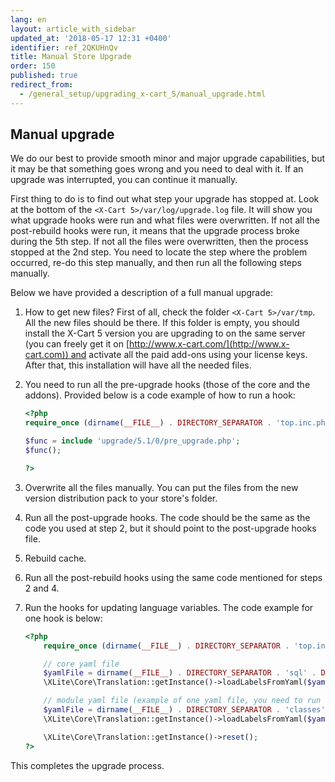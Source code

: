 ```yaml
---
lang: en
layout: article_with_sidebar
updated_at: '2018-05-17 12:31 +0400'
identifier: ref_2QKUHnQv
title: Manual Store Upgrade
order: 150
published: true
redirect_from:
  - /general_setup/upgrading_x-cart_5/manual_upgrade.html
---
```

## Manual upgrade

We do our best to provide smooth minor and major upgrade capabilities, but it may be that something goes wrong and you need to deal with it. If an upgrade was interrupted, you can continue it manually.

First thing to do is to find out what step your upgrade has stopped at. Look at the bottom of the `<X-Cart 5>/var/log/upgrade.log` file. It will show you what upgrade hooks were run and what files were overwritten. If not all the post-rebuild hooks were run, it means that the upgrade process broke during the 5th step. If not all the files were overwritten, then the process stopped at the 2nd step. You need to locate the step where the problem occurred, re-do this step manually, and then run all the following steps manually.

Below we have provided a description of a full manual upgrade:

1.  How to get new files? First of all, check the folder `<X-Cart 5>/var/tmp`. All the new files should be there. If this folder is empty, you should install the X-Cart 5 version you are upgrading to on the same server (you can freely get it on [http://www.x-cart.com/](http://www.x-cart.com)) and activate all the paid add-ons using your license keys. After that, this installation will have all the needed files.
2.  You need to run all the pre-upgrade hooks (those of the core and the addons). Provided below is a code example of how to run a hook: 

    ```php
    <?php
    require_once (dirname(__FILE__) . DIRECTORY_SEPARATOR . 'top.inc.php');

    $func = include 'upgrade/5.1/0/pre_upgrade.php';
    $func();

    ?>
    ```

3.  Overwrite all the files manually. You can put the files from the new version distribution pack to your store's folder.

4.  Run all the post-upgrade hooks. The code should be the same as the code you used at step 2, but it should point to the post-upgrade hooks file.

5.  Rebuild cache.

6.  Run all the post-rebuild hooks using the same code mentioned for steps 2 and 4.

7.  Run the hooks for updating language variables. The code example for one hook is below: 

    ```php
    <?php
        require_once (dirname(__FILE__) . DIRECTORY_SEPARATOR . 'top.inc.php');

    	// core yaml file
        $yamlFile = dirname(__FILE__) . DIRECTORY_SEPARATOR . 'sql' . DIRECTORY_SEPARATOR . 'xlite_data.yaml';
        \XLite\Core\Translation::getInstance()->loadLabelsFromYaml($yamlFile);

    	// module yaml file (example of one yaml file, you need to run all of them)
    	$yamlFile = dirname(__FILE__) . DIRECTORY_SEPARATOR . 'classes' . DIRECTORY_SEPARATOR . 'XLite' . DIRECTORY_SEPARATOR . 'Module' . DIRECTORY_SEPARATOR . 'XC' . DIRECTORY_SEPARATOR . 'ProductComparison' . DIRECTORY_SEPARATOR . 'install.yaml';
        \XLite\Core\Translation::getInstance()->loadLabelsFromYaml($yamlFile);

        \XLite\Core\Translation::getInstance()->reset();
    ?>
    ```

This completes the upgrade process.
